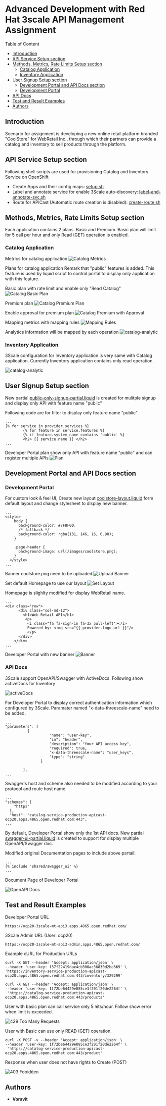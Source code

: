 # Advanced Development with ​Red Hat 3scale API Management Assignment

Table of Content

 * [Introduction](#introduction)
 * [API Service Setup section](#api-service-setup-section)
 * [Methods, Metrics, Rate Limits Setup section](#methods-metrics-rate-limits-setup-section)
    - [Catalog Application](#catalog-application)
    - [Inventory Application](#inventory-application)
 * [User Signup Setup section](#user-signup-setup-section)
    - [Development Portal and API Docs section](#development-portal-and-api-docs-section)
    - [Development Portal](#development-portal)
 * [API Docs](#api-docs)
 * [Test and Result Examples](#test-and-result-examples)
 * [Authors](#authors)


## Introduction
Scenario for assignment is developing a new online retail platform branded "CoolStore" for WebRetail Inc., through which their partners can provide a catalog and inventory to sell products through the platform.

## API Service Setup section

Following shell scripts are used for  provisioning Catalog and Inventory Service on OpenShift

* Create Apps and their config maps: [setup.sh](scripts/setup.sh)
* Label and annotate service for enable 3Scale auto-discovery: [label-and-annotate-svc.sh](scripts/label-and-annotate-svc.sh)
* Route for APICast (Automatic route creation is disabled): [create-route.sh](scripts/create-route.sh)


## Methods, Metrics, Rate Limits Setup section

Each application contains 2 plans. Basic and Premium. Basic plan will limit for 5 call per hour and only Read (GET) operation is enabled.

### Catalog Application

Metrics for catalog application
![Catalog Metrics](images/catalog-metrics.png)

Plans for catalog application
Remark that "public" features is added. This feature is used by liquid script to control portal to display only application with this feature.

Basic plan with rate limit and enable only "Read Catalog"
![Catalog Basic Plan](images/catalog-basic-plan.png)

Premium plan
![Catalog Premium Plan](images/catalog-premium-plan.png)

Enable approval for premium plan
![Catalog Premium with Approval](images/catalog-premium-approval.png)

Mapping metrics with mapping rules
![Mapping Rules](images/catalog-mapping-rules.png)

Analytics information will be mapped by each operation
![catalog-analytic](images/catalog-analytics.png)

### Inventory Application
3Scale configuration for Inventory application is very same with Catalog application. 
Currently Inventory application contains only read operation.

![catalog-analytic](images/inventory-analytics.png)

## User Signup Setup section
New partial [public-only-signup-partial.liquid](liquid/cpublic-only-signup-partial.liquid) is created for mulitple signup and display only API with feature name "public"

Following code are for filter to display only feature name "public"

```
...
{% for service in provider.services %}
        {% for feature in service.features %}
        {% if feature.system_name contains 'public' %}
        <h2> {{ service.name }} </h2>
...
```

Developer Portal plan show only API with feature name "public" and can register multiple APIs
![Plan](images/developer-portal-plan.png)


## Development Portal and API Docs section
### Development Portal
For custom look & feel UI, Create new layout [coolstore-layout.liquid](liquid/coolstore-layout.liquid) form default layout and change stylesheet to display new banner.

```
...
<style>
    body {
      background-color: #7F8F00;
      /* fallback */
      background-color: rgba(131, 146, 16, 0.98);
    }

    .page-header {
      background-image: url(/images/coolstore.png);
    }
  </style>
...
```

Banner coolstore.png need to be uploaded
![Upload Banner](images/upload-banner.png)


Set default Homepage to use our layout
![Set Layout](images/homepage-layout.png)

Homepage is slighlty modified for display WebRetail name.
```
...
<div class="row">
      <div class="col-md-12">
        <h1>Web Retail API</h1>
         <p>
          <i class="fa fa-sign-in fa-3x pull-left"></i>
          Powered by: <img src="{{ provider.logo_url }}"/>
          </p> 
      </div>
    </div>
...
```

Developer Portal with new banner
![Banner](images/developer-portal-banner.png)

### API Docs
3Scale support OpenAPI/Swagger with ActiveDocs. Following show activeDocs for Inventory

![activeDocs](images/active-docs.png)

For Developer Portal to display correct authentication information which configured by 3Scale. Paramater named "x-data-threescale-name" need to be added.

```
...
"parameters": [
          {
                    "name": "user-key",
                    "in": "header",
                    "description": "Your API access key",
                    "required": true,
                    "x-data-threescale-name": "user_keys",
                    "type": "string"
                }
         
        ],
...
```

Swagger's host and scheme also needed to be modified according to your protocol and route host name.

```
...
"schemes": [
    "https"
  ],
  "host": "catalog-service-production-apicast-ocp20.apps.4865.open.redhat.com:443",
...
```

By default, Developer Portal show only the 1st API docs. New partial [swagger-ui-partial.liquid](liquid/swagger-ui-partial.liquid)  is created to support for display multiple OpenAPI/Swagger doc.

Modified original Documentation pages to include above partail.

```
...
{% include 'shared/swagger_ui' %}
...
```

Document Page of Developer Portal 

![OpenAPI Docs](images/developer-portal-documentation.png)

## Test and Result Examples

Developer Portal URL

```
https://ocp20-3scale-mt-api3.apps.4865.open.redhat.com/
```

3Scale Admin URL (User: ocp20)

```
https://ocp20-3scale-mt-api3-admin.apps.4865.open.redhat.com/
```

Example cURL for Production URLs

```
curl -X GET --header 'Accept: application/json' \
--header 'user-key: f37f22419dae4cb306ac36830d2be369' \
'https://inventory-service-production-apicast-ocp20.apps.4865.open.redhat.com:443/inventory/329299'

curl -X GET --header 'Accept: application/json' \
--header 'user-key: 1f72be64429e085ce3f201f20de2264f' \
 'https://catalog-service-production-apicast-ocp20.apps.4865.open.redhat.com:443/products'
```
User with basic plan can call service only 5 hits/hour. Follow show error when limit is exceeded.

![429 Too Many Requests](images/limit-exceeded.png)

User with Basic can use only READ (GET) operation.

```
curl -X POST -v --header 'Accept: application/json' \
--header 'user-key: 1f72be64429e085ce3f201f20de2264f' \
 'https://catalog-service-production-apicast-ocp20.apps.4865.open.redhat.com:443/product'
```
Response when user does not have rights to Create (POST)

![403 Fobidden](images/basic-user-cannot-post.png)

## Authors

* **Voravit** 


